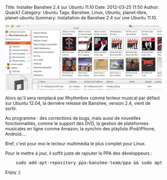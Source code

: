 Title: Installer Banshee 2.4 sur Ubuntu 11.10
Date: 2012-03-25 11:50
Author: Quack1
Category: Ubuntu
Tags: Banshee, Linux, Ubuntu, planet-libre, planet-ubuntu
Summary: Installation de Banshee 2.4 sur une Ubuntu 11.10.

![Banshee](upload/banshee.png "Banshee")

Alors qu'il sera remplacé par Rhythmbox comme lecteur musical par défaut sur Ubuntu 12.04, la dernière release de Banshee, version 2.4, vient de sortir.

Au programme : des corrections de bugs, mais aussi de nouvelles fonctionnalités, comme le support des DVD, la gestion de plateformes musicales en ligne comme Amazon, la synchro des playlists iPod/iPhone, Android....

Bref, c'est pour moi le lecteur multimédia le plus complet pour Linux.

Pour le mettre à jour, il suffit juste de rajouter le PPA des développeurs :

<pre>
    sudo add-apt-repository ppa:banshee-team/ppa &amp;&amp; sudo apt-get update &amp;&amp; sudo apt-get install banshee
</pre>

Enjoy ;)
